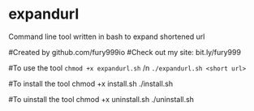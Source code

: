 # expandurl
Command line tool written in bash to expand shortened url

#Created by github.com/fury999io
#Check out my site: bit.ly/fury999

#To use the tool
```chmod +x expandurl.sh``` /n
```./expandurl.sh <short url>```

#To install the tool
chmod +x install.sh
./install.sh

#To uinstall the tool
chmod +x uninstall.sh
./uninstall.sh
